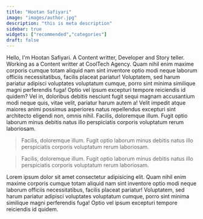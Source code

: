 ```yaml
---
title: "Hootan Safiyari"
image: "images/author.jpg"
description: "this is meta description"
sidebar: true
widgets: ["recommended","categories"]
draft: false
---
```


Hello, I'm Hootan Safiyari. A Content writter, Developer and Story teller. Working as a Content writter at CoolTech Agency. Quam nihil enim maxime corporis cumque totam aliquid nam sint inventore optio modi neque laborum officiis necessitatibus, facilis placeat pariatur! Voluptatem, sed harum pariatur adipisci voluptates voluptatum cumque, porro sint minima similique magni perferendis fuga! Optio vel ipsum excepturi tempore reiciendis id quidem? Vel in, doloribus debitis nesciunt fugit sequi magnam accusantium modi neque quis, vitae velit, pariatur harum autem a! Velit impedit atque maiores animi possimus asperiores natus repellendus excepturi sint architecto eligendi non, omnis nihil. Facilis, doloremque illum. Fugit optio laborum minus debitis natus illo perspiciatis corporis voluptatum rerum laboriosam.

> Facilis, doloremque illum. Fugit optio laborum minus debitis natus illo perspiciatis corporis voluptatum rerum laboriosam.

> Facilis, doloremque illum. Fugit optio laborum minus debitis natus illo perspiciatis corporis voluptatum rerum laboriosam.

Lorem ipsum dolor sit amet consectetur adipisicing elit. Quam nihil enim maxime corporis cumque totam aliquid nam sint inventore optio modi neque laborum officiis necessitatibus, facilis placeat pariatur! Voluptatem, sed harum pariatur adipisci voluptates voluptatum cumque, porro sint minima similique magni perferendis fuga! Optio vel ipsum excepturi tempore reiciendis id quidem.